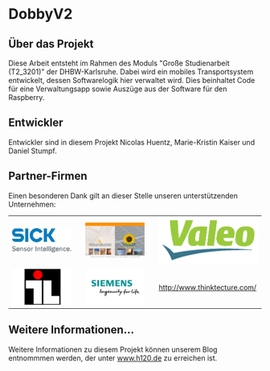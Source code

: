 # DobbyV2

## Über das Projekt
Diese Arbeit entsteht im Rahmen des Moduls "Große Studienarbeit (T2\_3201)" der DHBW-Karlsruhe. Dabei wird ein mobiles Transportsystem entwickelt, dessen Softwarelogik hier verwaltet wird. Dies beinhaltet Code für eine Verwaltungsapp sowie Auszüge aus der Software für den Raspberry. 

## Entwickler
Entwickler sind in diesem Projekt Nicolas Huentz, Marie-Kristin Kaiser und Daniel Stumpf.

## Partner-Firmen
Einen besonderen Dank gilt an dieser Stelle unseren unterstützenden Unternehmen:

<table >
<tr><td>
  <a href="https://www.sick.com/de/de/"><img src="https://github.com/MarieKristin/DobbyV2/blob/master/Dokumentation/Firmen/sick.png" width="200"/></a></td><td></td><td>
   <a href="http://hasler-holztreppen.de/"><img src="https://github.com/MarieKristin/DobbyV2/blob/master/Dokumentation/Firmen/hasler.png" width="200"/></a></td><td></td><td><a href="http://www.valeo.de/"><img src="https://github.com/MarieKristin/DobbyV2/blob/master/Dokumentation/Firmen/valeo.png" width="200"/></a></td></tr>
<tr><td>
  <a href="http://www.il-online.de/"><img src="https://github.com/MarieKristin/DobbyV2/blob/master/Dokumentation/Firmen/ile.png" width="200"/></a></td><td></td><td>
   <a href="https://www.siemens.com/de/de/home.html"><img src="https://github.com/MarieKristin/DobbyV2/blob/master/Dokumentation/Firmen/siemens.jpg" width="200"/></a></td><td></td><td>
   <a href="http://www.thinktecture.com/">http://www.thinktecture.com/</a></td></tr>

</table>

## Weitere Informationen...
Weitere Informationen zu diesem Projekt können unserem Blog entnommmen werden, der unter <a href="www.h120.de">www.h120.de</a> zu erreichen ist.
